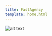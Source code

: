 ```yaml
---
title: FastAgency
template: home.html
---
```


![alt text](https://github.com/airtai/fastagency/blob/main/docs/docs/assets/img/FA-Secondary-LOGO.jpg?raw=true)
